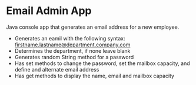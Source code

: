 # Email Admin App
Java console app that generates an email address for a new employee.

- Generates an eamil with the following syntax: firstname.lastname@department.company.com
- Determines the department, if none leave blank
- Generates random String method for a password
- Has set methods to change the password, set the mailbox capacity, and define and alternate email address
- Has get methods to display the name, email and mailbox capacity
